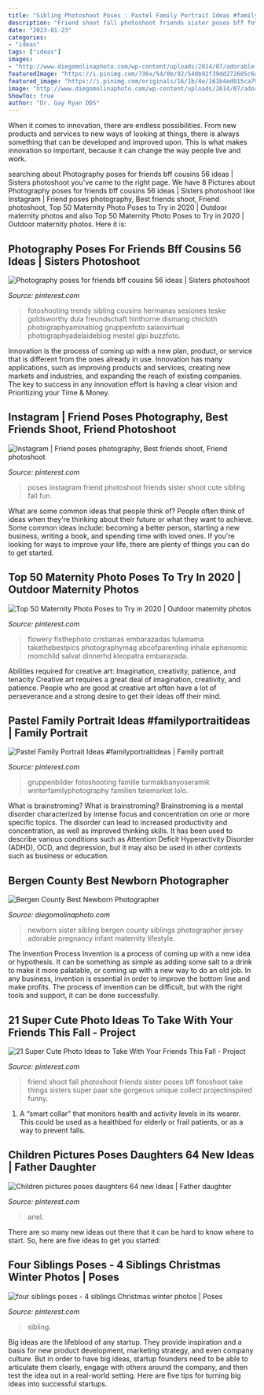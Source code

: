 ```yaml
---
title: "Sibling Photoshoot Poses : Pastel Family Portrait Ideas #familyportraitideas"
description: "Friend shoot fall photoshoot friends sister poses bff fotoshoot take things sisters super paar site gorgeous unique collect projectinspired funny"
date: "2023-01-23"
categories:
- "ideas"
tags: ["ideas"]
images:
- "http://www.diegomolinaphoto.com/wp-content/uploads/2014/07/adorable-siblings-newborn-photos.jpg"
featuredImage: "https://i.pinimg.com/736x/54/0b/92/540b92f39dd272605c6a9eb649012d5a.jpg"
featured_image: "https://i.pinimg.com/originals/16/1b/4e/161b4ed015ca797e08cd6d453c3a1cb9.jpg"
image: "http://www.diegomolinaphoto.com/wp-content/uploads/2014/07/adorable-siblings-newborn-photos.jpg"
ShowToc: true
author: "Dr. Gay Ryan DDS"
---
```



When it comes to innovation, there are endless possibilities. From new products and services to new ways of looking at things, there is always something that can be developed and improved upon. This is what makes innovation so important, because it can change the way people live and work.

	

		
searching about Photography poses for friends bff cousins 56 ideas | Sisters photoshoot you've came to the right page. We have 8 Pictures about Photography poses for friends bff cousins 56 ideas | Sisters photoshoot like Instagram | Friend poses photography, Best friends shoot, Friend photoshoot, Top 50 Maternity Photo Poses to Try in 2020 | Outdoor maternity photos and also Top 50 Maternity Photo Poses to Try in 2020 | Outdoor maternity photos. Here it is:
		
    
## Photography Poses For Friends Bff Cousins 56 Ideas | Sisters Photoshoot

<img loading=lazy src="https://i.pinimg.com/originals/26/a5/ef/26a5ef81dc0556a301b6f4ca802d31cc.jpg" onerror="this.onerror=null;this.src='https://tse3.mm.bing.net/th?id=OIP.BvVXhqKD9NI31nBoHDHG4wAAAA&amp;pid=15.1';" alt="Photography poses for friends bff cousins 56 ideas | Sisters photoshoot">

_Source: pinterest.com_

>fotoshooting trendy sibling cousins hermanas sesiones teske goldsworthy dula freundschaft hinthorne dismang chicloth photographyaminablog gruppenfoto salaovirtual photographyadelaideblog mestel glpi buzzfoto. 

	

Innovation is the process of coming up with a new plan, product, or service that is different from the ones already in use. Innovation has many applications, such as improving products and services, creating new markets and industries, and expanding the reach of existing companies. The key to success in any innovation effort is having a clear vision and Prioritizing your Time & Money.

    
## Instagram | Friend Poses Photography, Best Friends Shoot, Friend Photoshoot

<img loading=lazy src="https://i.pinimg.com/736x/e1/38/d6/e138d6bafda7313ad3a3f754203b3c53.jpg" onerror="this.onerror=null;this.src='https://tse3.mm.bing.net/th?id=OIP.2Jkrfivzq8I5v27pnR2zEwHaJP&amp;pid=15.1';" alt="Instagram | Friend poses photography, Best friends shoot, Friend photoshoot">

_Source: pinterest.com_

>poses instagram friend photoshoot friends sister shoot cute sibling fall fun. 

	

What are some common ideas that people think of?
People often think of ideas when they're thinking about their future or what they want to achieve. Some common ideas include: becoming a better person, starting a new business, writing a book, and spending time with loved ones. If you're looking for ways to improve your life, there are plenty of things you can do to get started.

    
## Top 50 Maternity Photo Poses To Try In 2020 | Outdoor Maternity Photos

<img loading=lazy src="https://i.pinimg.com/originals/2d/62/52/2d62528114ec2e5457e59b4afe94aeeb.jpg" onerror="this.onerror=null;this.src='https://tse2.mm.bing.net/th?id=OIP.o0w1W3cxMlAOZ8gMIgvY-gHaLH&amp;pid=15.1';" alt="Top 50 Maternity Photo Poses to Try in 2020 | Outdoor maternity photos">

_Source: pinterest.com_

>flowery fixthephoto cristianas embarazadas tulamama takethebestpics photographymag abcofparenting inhale ephenomic momchild salvat dinnerhd kleopatra embarazada. 

	

Abilities required for creative art: Imagination, creativity, patience, and tenacity
Creative art requires a great deal of imagination, creativity, and patience. People who are good at creative art often have a lot of perseverance and a strong desire to get their ideas off their mind.

    
## Pastel Family Portrait Ideas #familyportraitideas | Family Portrait

<img loading=lazy src="https://i.pinimg.com/originals/16/1b/4e/161b4ed015ca797e08cd6d453c3a1cb9.jpg" onerror="this.onerror=null;this.src='https://tse1.mm.bing.net/th?id=OIP.YO7Ljv73oCDdwG6rs3O1vgHaLH&amp;pid=15.1';" alt="Pastel Family Portrait Ideas #familyportraitideas | Family portrait">

_Source: pinterest.com_

>gruppenbilder fotoshooting familie turmakbanyoseramik winterfamilyphotography familien telemarket lolo. 

	

What is brainstroming?
What is brainstroming? Brainstroming is a mental disorder characterized by intense focus and concentration on one or more specific topics. The disorder can lead to increased productivity and concentration, as well as improved thinking skills. It has been used to describe various conditions such as Attention Deficit Hyperactivity Disorder (ADHD), OCD, and depression, but it may also be used in other contexts such as business or education.

    
## Bergen County Best Newborn Photographer

<img loading=lazy src="http://www.diegomolinaphoto.com/wp-content/uploads/2014/07/adorable-siblings-newborn-photos.jpg" onerror="this.onerror=null;this.src='https://tse3.mm.bing.net/th?id=OIP.rtAnJI93wVK7oTrEBpDr7QHaE8&amp;pid=15.1';" alt="Bergen County Best Newborn Photographer">

_Source: diegomolinaphoto.com_

>newborn sister sibling bergen county siblings photographer jersey adorable pregnancy infant maternity lifestyle. 

	

The Invention Process
Invention is a process of coming up with a new idea or hypothesis. It can be something as simple as adding some salt to a drink to make it more palatable, or coming up with a new way to do an old job. In any business, invention is essential in order to improve the bottom line and make profits. The process of invention can be difficult, but with the right tools and support, it can be done successfully.

    
## 21 Super Cute Photo Ideas To Take With Your Friends This Fall - Project

<img loading=lazy src="https://i.pinimg.com/originals/d0/63/4c/d0634c7f3f7337eb2b612d4771b62e1e.jpg" onerror="this.onerror=null;this.src='https://tse1.mm.bing.net/th?id=OIP.JuEh1YYEh_Ax49GBvMUiQgHaLH&amp;pid=15.1';" alt="21 Super Cute Photo Ideas to Take With Your Friends This Fall - Project">

_Source: pinterest.com_

>friend shoot fall photoshoot friends sister poses bff fotoshoot take things sisters super paar site gorgeous unique collect projectinspired funny. 

	

1. A “smart collar” that monitors health and activity levels in its wearer. This could be used as a healthbed for elderly or frail patients, or as a way to prevent falls. 

    
## Children Pictures Poses Daughters 64 New Ideas | Father Daughter

<img loading=lazy src="https://i.pinimg.com/736x/54/0b/92/540b92f39dd272605c6a9eb649012d5a.jpg" onerror="this.onerror=null;this.src='https://tse2.mm.bing.net/th?id=OIP.ghJ1AxuqhalUZYuOu3AZ-wAAAA&amp;pid=15.1';" alt="Children pictures poses daughters 64 new Ideas | Father daughter">

_Source: pinterest.com_

>ariel. 

	

There are so many new ideas out there that it can be hard to know where to start. So, here are five ideas to get you started: 

    
## Four Siblings Poses - 4 Siblings Christmas Winter Photos | Poses

<img loading=lazy src="https://i.pinimg.com/736x/88/cc/2a/88cc2afb5a981f2920111b67c616603d--sibling-poses-siblings.jpg" onerror="this.onerror=null;this.src='https://tse1.mm.bing.net/th?id=OIP.CELR6JLrPSscTWbXVD8T6wHaKq&amp;pid=15.1';" alt="four siblings poses - 4 siblings Christmas winter photos | Poses">

_Source: pinterest.com_

>sibling. 

	

Big ideas are the lifeblood of any startup. They provide inspiration and a basis for new product development, marketing strategy, and even company culture. But in order to have big ideas, startup founders need to be able to articulate them clearly, engage with others around the company, and then test the idea out in a real-world setting. Here are five tips for turning big ideas into successful startups.

